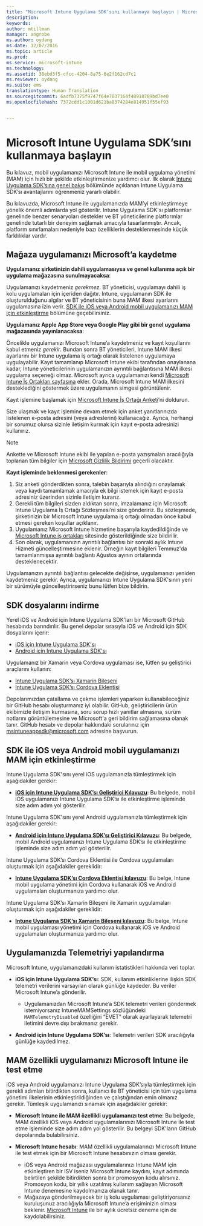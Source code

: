 ```yaml
---
title: "Microsoft Intune Uygulama SDK’sını kullanmaya başlayın | Microsoft Docs"
description: 
keywords: 
author: mtillman
manager: angrobe
ms.author: oydang
ms.date: 12/07/2016
ms.topic: article
ms.prod: 
ms.service: microsoft-intune
ms.technology: 
ms.assetid: 38ebd3f5-cfcc-4204-8a75-6e2f162cd7c1
ms.reviewer: oydang
ms.suite: ems
translationtype: Human Translation
ms.sourcegitcommit: 6adfb7375f9747f64e7037164f48918789bd7ee0
ms.openlocfilehash: 7372cdd1c1001d621ba8374284e814951f55ef93


---
```


# <a name="get-started-with-the-microsoft-intune-app-sdk"></a>Microsoft Intune Uygulama SDK’sını kullanmaya başlayın

Bu kılavuz, mobil uygulamanızı Microsoft Intune ile mobil uygulama yönetimi (MAM) için hızlı bir şekilde etkinleştirmenize yardımcı olur. İlk olarak [Intune Uygulama SDK’sına genel bakış](intune-app-sdk.md) bölümünde açıklanan Intune Uygulama SDK’sı avantajlarını öğrenmeniz yararlı olabilir.

Bu kılavuzda, Microsoft Intune ile uygulamanızda MAM’yi etkinleştirmeye yönelik önemli adımlarda yol gösterilir. Intune Uygulama SDK'sı platformlar genelinde benzer senaryoları destekler ve BT yöneticilerine platformlar genelinde tutarlı bir deneyim sağlamak amacıyla tasarlanmıştır. Ancak, platform sınırlamaları nedeniyle bazı özelliklerin desteklenmesinde küçük farklılıklar vardır.

## <a name="register-your-store-app-with-microsoft"></a>Mağaza uygulamanızı Microsoft’a kaydetme

**Uygulamanız şirketinizin dahili uygulamasıysa ve genel kullanıma açık bir uygulama mağazasına sunulmayacaksa**:

Uygulamanızı kaydetmeniz *gerekmez*. BT yöneticisi, uygulamayı dahili iş kolu uygulamaları için içeriden dağıtır. Intune, uygulamanın SDK ile oluşturulduğunu algılar ve BT yöneticisinin buna MAM ilkesi ayarlarını uygulamasına izin verir. [SDK ile iOS veya Android mobil uygulamanızı MAM için etkinleştirme](#enable-your-ios-or-android-mobile-app-for-mam-with-the-sdk) bölümüne geçebilirsiniz.

**Uygulamanız Apple App Store veya Google Play gibi bir genel uygulama mağazasında yayınlanacaksa**:

Öncelikle uygulamanızı Microsoft Intune’a kaydetmeniz ve kayıt koşullarını kabul etmeniz *gerekir*. Bundan sonra BT yöneticileri, Intune MAM ilkesi ayarlarını bir Intune uygulama iş ortağı olarak listelenen uygulamaya uygulayabilir. Kayıt tamamlanıp Microsoft Intune ekibi tarafından onaylanana kadar, Intune yöneticilerinin uygulamanızın ayrıntılı bağlantısına MAM ilkesi uygulama seçeneği olmaz. Microsoft ayrıca uygulamanızı kendi [Microsoft Intune İş Ortakları sayfasına](https://www.microsoft.com/en-us/cloud-platform/microsoft-intune-apps) ekler. Orada, Microsoft Intune MAM ilkesini desteklediğini göstermek üzere uygulamanın simgesi görüntülenir.

Kayıt işlemine başlamak için [Microsoft Intune İş Ortağı Anketi](https://forms.office.com/Pages/ResponsePage.aspx?id=v4j5cvGGr0GRqy180BHbR6oOVGFZ3pxJmwSN1N_eXwJUQUc5Mkw2UVU0VzI5WkhQOEYyMENWNDBWRS4u)’ni doldurun.

Size ulaşmak ve kayıt işlemine devam etmek için anket yanıtlarınızda listelenen e-posta adresini (veya adreslerini) kullanacağız. Ayrıca, herhangi bir sorumuz olursa sizinle iletişim kurmak için kayıt e-posta adresinizi kullanırız.

> [!NOTE]
> Ankette ve Microsoft Intune ekibi ile yapılan e-posta yazışmaları aracılığıyla toplanan tüm bilgiler için [Microsoft Gizlilik Bildirimi](https://www.microsoft.com/en-us/privacystatement/default.aspx) geçerli olacaktır.

**Kayıt işleminde beklenmesi gerekenler**:

1. Siz anketi gönderdikten sonra, talebin başarıyla alındığını onaylamak veya kaydı tamamlamak amacıyla ek bilgi istemek için kayıt e-posta adresiniz üzerinden sizinle iletişim kurarız.
2. Gerekli tüm bilgileri sizden aldıktan sonra, imzalamanız için Microsoft Intune Uygulama İş Ortağı Sözleşmesi’ni size göndeririz. Bu sözleşmede, şirketinizin bir Microsoft Intune uygulama iş ortağı olmadan önce kabul etmesi gereken koşullar açıklanır.
3. Uygulamanız Microsoft Intune hizmetine başarıyla kaydedildiğinde ve [Microsoft Intune iş ortakları](https://www.microsoft.com/en-us/cloud-platform/microsoft-intune-apps) sitesinde gösterildiğinde size bildirilir.
4. Son olarak, uygulamanızın ayrıntılı bağlantısı bir sonraki aylık Intune Hizmeti güncelleştirmesine eklenir. Örneğin kayıt bilgileri Temmuz'da tamamlanmışsa ayrıntılı bağlantı Ağustos ayının ortalarında desteklenecektir.

Uygulamanızın ayrıntılı bağlantısı gelecekte değişirse, uygulamanızı yeniden kaydetmeniz gerekir. Ayrıca, uygulamanızı Intune Uygulama SDK'sının yeni bir sürümüyle güncelleştirirseniz bunu lütfen bize bildirin.



## <a name="download-the-sdk-files"></a>SDK dosyalarını indirme

Yerel iOS ve Android için Intune Uygulama SDK'ları bir Microsoft GitHub hesabında barındırılır. Bu genel depolar sırasıyla iOS ve Android için SDK dosyalarını içerir:

* [iOS için Intune Uygulama SDK'sı](https://github.com/msintuneappsdk/ms-intune-app-sdk-ios)
* [Android için Intune Uygulama SDK'sı](https://github.com/msintuneappsdk/ms-intune-app-sdk-android)

Uygulamanız bir Xamarin veya Cordova uygulaması ise, lütfen şu geliştirici araçlarını kullanın:

* [Intune Uygulama SDK’sı Xamarin Bileşeni](https://github.com/msintuneappsdk/intune-app-sdk-xamarin)
* [Intune Uygulama SDK’sı Cordova Eklentisi](https://github.com/msintuneappsdk/cordova-plugin-ms-intune-mam)

Depolarımızdan çatallama ve çekme işlemleri yaparken kullanabileceğiniz bir GitHub hesabı oluşturmanız iyi olabilir. GitHub, geliştiricilerin ürün ekibimizle iletişim kurmasına, soru sorup hızlı yanıtlar almasına, sürüm notlarını görüntülemesine ve Microsoft'a geri bildirim sağlamasına olanak tanır. GitHub hesabı ve depolar hakkındaki sorularınız için msintuneappsdk@microsoft.com adresine başvurun.





## <a name="enable-your-ios-or-android-mobile-app-for-mam-with-the-sdk"></a>SDK ile iOS veya Android mobil uygulamanızı MAM için etkinleştirme

Intune Uygulama SDK'sını yerel iOS uygulamanızla tümleştirmek için aşağıdakiler gerekir:

* **[iOS için Intune Uygulama SDK’sı Geliştirici Kılavuzu](intune-app-sdk-ios.md)**: Bu belgede, mobil iOS uygulamanızı Intune Uygulama SDK’sı ile etkinleştirme işleminde size adım adım yol gösterilir.


Intune Uygulama SDK'sını yerel Android uygulamanızla tümleştirmek için aşağıdakiler gerekir:

* **[Android için Intune Uygulama SDK’sı Geliştirici Kılavuzu](intune-app-sdk-android.md)**: Bu belgede, mobil Android uygulamanızı Intune Uygulama SDK’sı ile etkinleştirme işleminde size adım adım yol gösterilir.

Intune Uygulama SDK’sı Cordova Eklentisi ile Cordova uygulamaları oluşturmak için aşağıdakiler gereklidir:

* **[Intune Uygulama SDK’sı Cordova Eklentisi kılavuzu](intune-app-sdk-cordova.md)**: Bu belge, Intune mobil uygulama yönetimi için Cordova kullanarak iOS ve Android uygulamaları oluşturmanıza yardımcı olur.

Intune Uygulama SDK’sı Xamarin Bileşeni ile Xamarin uygulamaları oluşturmak için aşağıdakiler gereklidir:

* **[Intune Uygulama SDK’sı Xamarin Bileşeni kılavuzu](intune-app-sdk-xamarin.md)**: Bu belge, Intune mobil uygulaması yönetimi için Cordova kullanarak iOS ve Android uygulamaları oluşturmanıza yardımcı olur.




## <a name="configure-telemetry-for-your-app"></a>Uygulamanızda Telemetriyi yapılandırma

Microsoft Intune, uygulamanızdaki kullanım istatistikleri hakkında veri toplar.

* **iOS için Intune Uygulama SDK’sı**: SDK, kullanım etkinliklerine ilişkin SDK telemetri verilerini varsayılan olarak günlüğe kaydeder. Bu veriler Microsoft Intune’a gönderilir.

    * Uygulamanızdan Microsoft Intune’a SDK telemetri verileri göndermek istemiyorsanız IntuneMAMSettings sözlüğündeki `MAMTelemetryDisabled` özelliğini “EVET” olarak ayarlayarak telemetri iletimini devre dışı bırakmanız gerekir.

* **Android için Intune Uygulama SDK’sı**: Telemetri verileri SDK aracılığıyla günlüğe kaydedilmez.

## <a name="test-your-mam-enabled-app-with-microsoft-intune"></a>MAM özellikli uygulamanızı Microsoft Intune ile test etme

iOS veya Android uygulamanızı Intune Uygulama SDK’sıyla tümleştirmek için gerekli adımları bitirdikten sonra, kullanıcı ile BT yöneticisi için tüm uygulama yönetimi ilkelerinin etkinleştirildiğinden ve çalıştığından emin olmanız gerekir. Tümleşik uygulamanızı sınamak için aşağıdakiler gerekir:

<!--TODO-->

* **Microsoft Intune ile MAM özellikli uygulamanızı test etme**: Bu belgede, MAM özellikli iOS veya Android uygulamalarınızı Microsoft Intune ile test etme işleminde size adım adım yol gösterilir. Bu belgeyi SDK'ların GitHub depolarında bulabilirsiniz.

* **Microsoft Intune hesabı**: MAM özellikli uygulamalarınızı Microsoft Intune ile test etmek için bir Microsoft Intune hesabınızın olması gerekir.
    * iOS veya Android mağazası uygulamalarınızı Intune MAM için etkinleştiren bir ISV iseniz Microsoft Intune kaydını, kayıt adımında belirtilen şekilde bitirdikten sonra bir promosyon kodu alırsınız. Promosyon kodu, bir yıllık uzatılmış kullanım sağlayan Microsoft Intune denemesine kaydolmanıza olanak tanır.
    * Mağazaya gönderilmeyecek bir iş kolu uygulaması geliştiriyorsanız kuruluşunuz aracılığıyla Microsoft Intune’a erişiminizin olması beklenir. [Microsoft Intune](https://portal.office.com/Signup/Signup.aspx?OfferId=40BE278A-DFD1-470a-9EF7-9F2596EA7FF9&dl=INTUNE_A&ali=1#0) ile bir aylık ücretsiz deneme için de kaydolabilirsiniz.



<!--HONumber=Dec16_HO2-->


